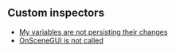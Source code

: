 ## Custom inspectors

- [My variables are not persisting their changes](Serialisation/Persisting%20Changes.md)
- [OnSceneGUI is not called](SceneView/OnSceneGUI.md)